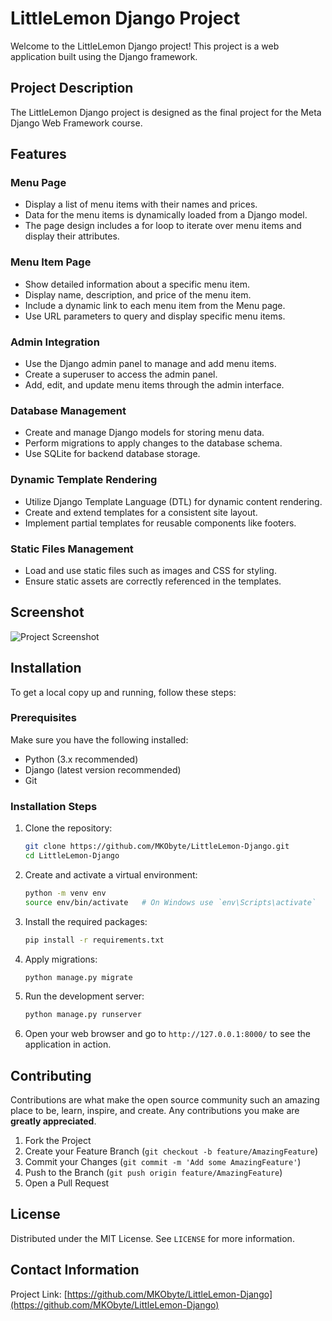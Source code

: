 # LittleLemon Django Project

Welcome to the LittleLemon Django project! This project is a web application built using the Django framework.

## Project Description

The LittleLemon Django project is designed as the final project for the Meta Django Web Framework course.

## Features

### Menu Page

- Display a list of menu items with their names and prices.
- Data for the menu items is dynamically loaded from a Django model.
- The page design includes a for loop to iterate over menu items and display their attributes.

### Menu Item Page

- Show detailed information about a specific menu item.
- Display name, description, and price of the menu item.
- Include a dynamic link to each menu item from the Menu page.
- Use URL parameters to query and display specific menu items.

### Admin Integration

- Use the Django admin panel to manage and add menu items.
- Create a superuser to access the admin panel.
- Add, edit, and update menu items through the admin interface.

### Database Management

- Create and manage Django models for storing menu data.
- Perform migrations to apply changes to the database schema.
- Use SQLite for backend database storage.

### Dynamic Template Rendering

- Utilize Django Template Language (DTL) for dynamic content rendering.
- Create and extend templates for a consistent site layout.
- Implement partial templates for reusable components like footers.

### Static Files Management

- Load and use static files such as images and CSS for styling.
- Ensure static assets are correctly referenced in the templates.


## Screenshot

![Project Screenshot]([https://github.com/MKObyte/LittleLemon-Django/blob/main/screenshot.png](https://github.com/MKObyte/LittleLemon-Django/blob/main/Screenshot.png))

## Installation

To get a local copy up and running, follow these steps:

### Prerequisites

Make sure you have the following installed:

- Python (3.x recommended)
- Django (latest version recommended)
- Git

### Installation Steps

1. Clone the repository:
    ```sh
    git clone https://github.com/MKObyte/LittleLemon-Django.git
    cd LittleLemon-Django
    ```

2. Create and activate a virtual environment:
    ```sh
    python -m venv env
    source env/bin/activate   # On Windows use `env\Scripts\activate`
    ```

3. Install the required packages:
    ```sh
    pip install -r requirements.txt
    ```

4. Apply migrations:
    ```sh
    python manage.py migrate
    ```

5. Run the development server:
    ```sh
    python manage.py runserver
    ```

6. Open your web browser and go to `http://127.0.0.1:8000/` to see the application in action.


## Contributing

Contributions are what make the open source community such an amazing place to be, learn, inspire, and create. Any contributions you make are **greatly appreciated**.

1. Fork the Project
2. Create your Feature Branch (`git checkout -b feature/AmazingFeature`)
3. Commit your Changes (`git commit -m 'Add some AmazingFeature'`)
4. Push to the Branch (`git push origin feature/AmazingFeature`)
5. Open a Pull Request

## License

Distributed under the MIT License. See `LICENSE` for more information.

## Contact Information


Project Link: [https://github.com/MKObyte/LittleLemon-Django](https://github.com/MKObyte/LittleLemon-Django)
